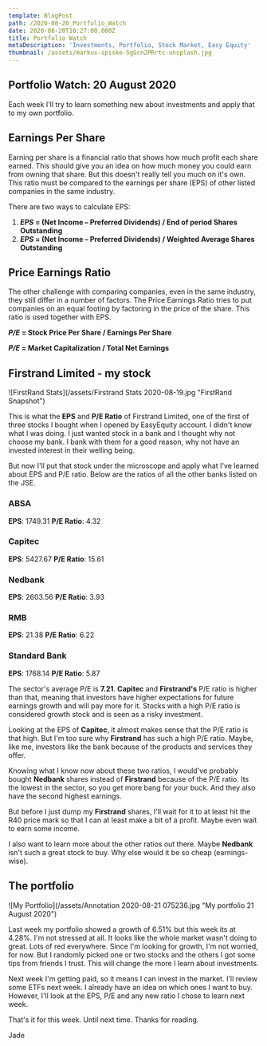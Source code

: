 ```yaml
---
template: BlogPost
path: /2020-08-20_Portfolio_Watch
date: 2020-08-20T10:27:00.000Z
title: Portfolio Watch
metaDescription: 'Investments, Portfolio, Stock Market, Easy Equity'
thumbnail: /assets/markus-spiske-5gGcn2PRrtc-unsplash.jpg
---
```

## Portfolio Watch: 20 August 2020

Each week I'll try to learn something new about investments and apply that to my own portfolio.

## Earnings Per Share

Earning per share is a financial ratio that shows how much profit each share earned. This should give you an idea on how much money you could earn from owning that share. But this doesn't really tell you much on it's own. This ratio must be compared to the earnings per share (EPS) of other listed companies in the same industry.

There are two ways to calculate EPS:

1. ***EPS* = (Net Income – Preferred Dividends) / End of period Shares Outstanding**
2. ***EPS* = (Net Income – Preferred Dividends) / Weighted Average Shares Outstanding**

## Price Earnings Ratio

The other challenge with comparing companies, even in the same industry, they still differ in a number of factors. The Price Earnings Ratio tries to put companies on an equal footing by factoring in the price of the share. This ratio is used together with EPS.

***P/E* = Stock Price Per Share / Earnings Per Share**

***P/E* = Market Capitalization / Total Net Earnings**

## Firstrand Limited - my stock

![FirstRand Stats](/assets/Firstrand Stats 2020-08-19.jpg "FirstRand Snapshot")

This is what the **EPS** and **P/E Ratio** of Firstrand Limited, one of the first of three stocks I bought when I opened by EasyEquity account. I didn't know what I was doing. I just wanted stock in a bank and I thought why not choose my bank. I bank with them for a good reason, why not have an invested interest in their welling being. 

But now I'll put that stock under the microscope and apply what I've learned about EPS and P/E ratio. Below are the ratios of all the other banks listed on the JSE.

### ABSA

**EPS**: 1749.31 **P/E Ratio**: 4.32 

### Capitec

**EPS**: 5427.67 **P/E Ratio**: 15.61

### Nedbank

**EPS**: 2603.56 **P/E Ratio**: 3.93 

### RMB

**EPS**: 21.38 **P/E Ratio**: 6.22 

### Standard Bank

**EPS**: 1768.14 **P/E Ratio**: 5.87

The sector's average P/E is **7.21**. **Capitec** and **Firstrand's** P/E ratio is higher than that, meaning that investors have higher expectations for future earnings growth and will pay more for it. Stocks with a high P/E ratio is considered growth stock and is seen as a risky investment. 

Looking at the EPS of **Capitec**, it almost makes sense that the P/E ratio is that high. But I'm too sure why **Firstrand** has such a high P/E ratio. Maybe, like me, investors like the bank because of the products and services they offer.

Knowing what I know now about these two ratios, I would've probably bought **Nedbank** shares instead of **Firstrand** because of the P/E ratio. Its the lowest in the sector, so you get more bang for your buck. And they also have the second highest earnings. 

But before I just dump my **Firstrand** shares, I'll wait for it to at least hit the R40 price mark so that I can at least make a bit of a profit. Maybe even wait to earn some income. 

I also want to learn more about the other ratios out there. Maybe **Nedbank** isn't such a great stock to buy. Why else would it be so cheap (earnings-wise).

## The portfolio

![My Portfolio](/assets/Annotation 2020-08-21 075236.jpg "My portfolio 21 August 2020")

Last week my portfolio showed a growth of 6.51% but this week its at 4.28%. I'm not stressed at all. It looks like the whole market wasn't doing to great. Lots of red everywhere. Since I'm looking for growth, I'm not worried, for now. But I randomly picked one or two stocks and the others I got some tips from friends I trust. This will change the more I learn about investments.

Next week I'm getting paid, so it means I can invest in the market. I'll review some ETFs next week. I already have an idea on which ones I want to buy. However, I'll look at the EPS, P/E and any new ratio I chose to learn next week. 

That's it for this week. Until next time. Thanks for reading.

Jade
